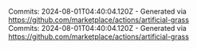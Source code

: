 Commits: 2024-08-01T04:40:04.120Z - Generated via https://github.com/marketplace/actions/artificial-grass
<br>
Commits: 2024-08-01T04:40:04.120Z - Generated via https://github.com/marketplace/actions/artificial-grass
<br>
